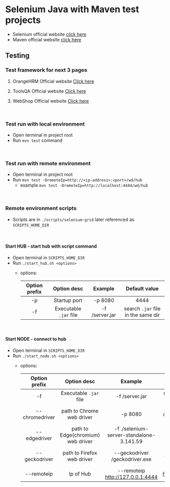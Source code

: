 # Selenium Java with Maven test projects
- Selenium official website [click here][selenium]
- Maven official website [click here][maven]
## Testing

### Test framework for next 3 pages
1. OrangeHRM
Official website [Click here][orange]

2. ToolsQA
Official website [Click here][toolsQa]

3. WebShop
Official website [Click here][webShop]

&nbsp;   
### Test run with local environment

- Open terminal in project root
- Run `mvn test` command

&nbsp;
### Test run with remote environment

* Open terminal in project root
* Run `mvn test -DremoteIp=http://<ip-address>:<port>/wd/hub`
    * example `mvn test -DremoteIp=http://localhost:4444/wd/hub`

&nbsp;
### Remote environment scripts

* Scripts are in `./scripts/selenium-grid` later referenced as `SCRIPTS_HOME_DIR`
  
&nbsp;
#### Start HUB - start hub with script command

* Open terminal in `SCRIPTS_HOME_DIR`
* Run `./start_hub.sh <options>`
    * options:
      
      Option prefix   | Option desc  | Example | Default value
      | :---:         | :---:        | :---:   | :---:
      -p              | Startup port | -p 8080 | 4444
      -f              | Executable `.jar` file | -f <path-to-file>/server.jar | search `.jar` file in the same dir


&nbsp;
#### Start NODE - connect to hub

* Open terminal in `SCRIPTS_HOME_DIR`
* Run `./start_node.sh <options>`
    * options:

      Option prefix     | Option desc                       | Example                                      | Default value
      | :---:           | :---:                             | :---:                                        | :---:
      -f                | Executable `.jar` file            | -f <path-to-file>/server.jar                 | search `.jar` file in the same dir
      --chromedriver    | path to Chrome web driver         | -p 8080                                      | search file based on `chrome*.*` in the same dir
      --edgedriver      | path to Edge(chromium) web driver | -f ./selenium-server-standalone-3.141.59     | search file based on `*edge*.*` in the same dir
      --geckodriver     | path to Firefox web driver        | --geckodriver <path-to-file>/geckodriver.exe | search file based on `gecko*.*` in the same dir
      --remoteip        | Ip of Hub                         | --remoteip http://127.0.0.1:4444             | http://127.0.0.1:4444



[//]: # (These are reference links used in the body of this note and get stripped out when the markdown processor does its job. There is no need to format nicely because it shouldn't be seen. Thanks SO - http://stackoverflow.com/questions/4823468/store-comments-in-markdown-syntax)
[selenium]: <https://www.selenium.dev//>
[maven]: <https://maven.apache.org/>
[orange]: <https://orangehrm-demo-6x.orangehrmlive.com/>
[toolsQa]: <https://demoqa.com/>
[webShop]: <http://automationpractice.com/>
[allure]: <http://allure.qatools.ru/>
